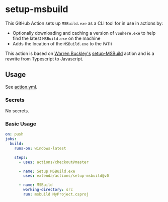 # setup-msbuild

This GitHub Action sets up `MSBuild.exe` as a CLI tool for in use in actions by:
  
  * Optionally downloading and caching a version of `VSWhere.exe` to help find the latest `MSBuild.exe` on the machine
  * Adds the location of the `MSBuild.exe` to the `PATH`

This action is based on [Warren Buckley's](https://github.com/warrenbuckley) 
[setup-MSBuild](https://github.com/warrenbuckley/Setup-MSBuild) action and is a rewrite from Typescript to Javascript.

## Usage

See [action.yml](action.yml).

### Secrets

No secrets.

### Basic Usage

```yaml
on: push
jobs:
  build:
    runs-on: windows-latest

    steps:
      - uses: actions/checkout@master

      - name: Setup MSBuild.exe
        uses: extenda/actions/setup-msbuild@v0

      - name: MSBuild
        working-directory: src
        run: msbuild MyProject.csproj
```
